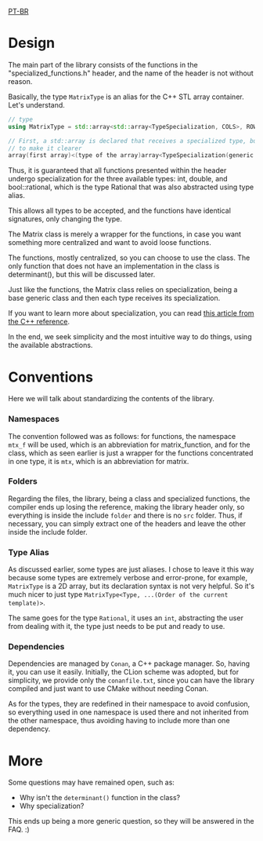 [PT-BR](translations/arch.md)

# Design

The main part of the library consists of the functions in the "specialized_functions.h" header, and the name of the header is not without reason.

Basically, the type `MatrixType` is an alias for the C++ STL array container. Let's understand.

```c++
// type
using MatrixType = std::array<std::array<TypeSpecialization, COLS>, ROWS>;

// First, a std::array is declared that receives a specialized type, but we can simplify by removing the namespaces
// to make it clearer
array(first array)<(type of the array)array<TypeSpecialization(generic type), (size of the array type)COLS>, (Size of the first array)Rows>;
```

Thus, it is guaranteed that all functions presented within the header undergo specialization for the three available types: int, double, and bool::rational<int>, which is the type Rational that was also abstracted using type alias.

This allows all types to be accepted, and the functions have identical signatures, only changing the type.

The Matrix class is merely a wrapper for the functions, in case you want something more centralized and want to avoid loose functions.

The functions, mostly centralized, so you can choose to use the class. The only function that does not have an implementation in the class is determinant(), but this will be discussed later.

Just like the functions, the Matrix class relies on specialization, being a base generic class and then each type receives its specialization.

If you want to learn more about specialization, you can read [this article from the C++ reference](https://en.cppreference.com/w/cpp/language/template_specialization).

In the end, we seek simplicity and the most intuitive way to do things, using the available abstractions.

# Conventions

Here we will talk about standardizing the contents of the library.

### Namespaces

The convention followed was as follows: for functions, the namespace `mtx_f` will be used, which is an abbreviation for matrix_function, 
and for the class, which as seen earlier is just a wrapper for the functions concentrated in one type, it is `mtx`, which is an abbreviation for matrix.

### Folders

Regarding the files, the library, being a class and specialized functions, the compiler ends up losing the reference, making 
the library header only, so everything is inside the include `folder` and there is no `src` folder. Thus, if necessary, 
you can simply extract one of the headers and leave the other inside the include folder.

### Type Alias

As discussed earlier, some types are just aliases. I chose to leave it this way because some types are extremely verbose 
and error-prone, for example, `MatrixType` is a 2D array, but its declaration syntax is not very helpful. So it's much nicer 
to just type `MatrixType<Type, ...(Order of the current template)>`.

The same goes for the type `Rational`, it uses an `int`, abstracting the user from dealing with it, the type just needs to be put and ready to use.


### Dependencies

Dependencies are managed by `Conan`, a C++ package manager. So, having it, you can use it easily. Initially, the CLion scheme was adopted, 
but for simplicity, we provide only the `conanfile.txt`, since you can have the library compiled and just want to use CMake without needing Conan.

As for the types, they are redefined in their namespace to avoid confusion, so everything used in one namespace is used there 
and not inherited from the other namespace, thus avoiding having to include more than one dependency.

# More

Some questions may have remained open, such as:

- Why isn't the `determinant()` function in the class?
- Why specialization?

This ends up being a more generic question, so they will be answered in the FAQ. :)